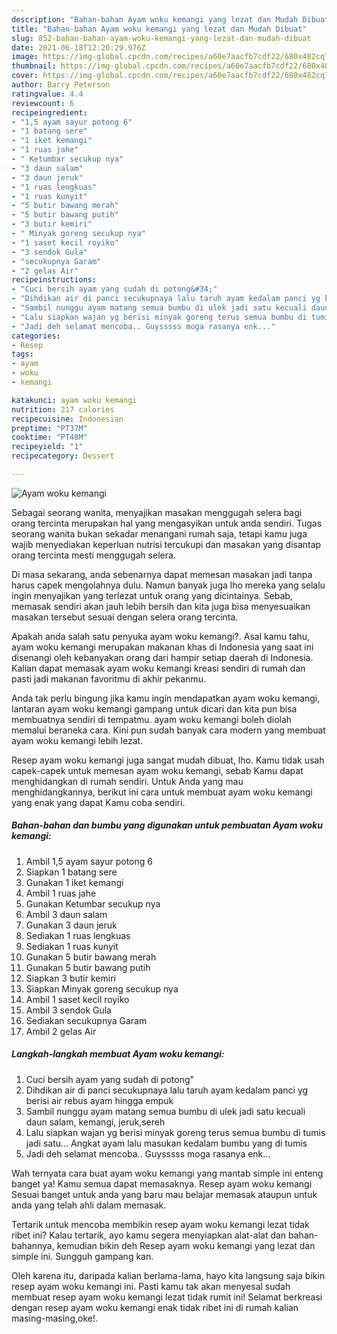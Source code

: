 ```yaml
---
description: "Bahan-bahan Ayam woku kemangi yang lezat dan Mudah Dibuat"
title: "Bahan-bahan Ayam woku kemangi yang lezat dan Mudah Dibuat"
slug: 852-bahan-bahan-ayam-woku-kemangi-yang-lezat-dan-mudah-dibuat
date: 2021-06-18T12:20:29.976Z
image: https://img-global.cpcdn.com/recipes/a60e7aacfb7cdf22/680x482cq70/ayam-woku-kemangi-foto-resep-utama.jpg
thumbnail: https://img-global.cpcdn.com/recipes/a60e7aacfb7cdf22/680x482cq70/ayam-woku-kemangi-foto-resep-utama.jpg
cover: https://img-global.cpcdn.com/recipes/a60e7aacfb7cdf22/680x482cq70/ayam-woku-kemangi-foto-resep-utama.jpg
author: Barry Peterson
ratingvalue: 4.4
reviewcount: 6
recipeingredient:
- "1,5 ayam sayur potong 6"
- "1 batang sere"
- "1 iket kemangi"
- "1 ruas jahe"
- " Ketumbar secukup nya"
- "3 daun salam"
- "3 daun jeruk"
- "1 ruas lengkuas"
- "1 ruas kunyit"
- "5 butir bawang merah"
- "5 butir bawang putih"
- "3 butir kemiri"
- " Minyak goreng secukup nya"
- "1 saset kecil royiko"
- "3 sendok Gula"
- "secukupnya Garam"
- "2 gelas Air"
recipeinstructions:
- "Cuci bersih ayam yang sudah di potong&#34;"
- "Dihdikan air di panci secukupnaya lalu taruh ayam kedalam panci yg berisi air rebus ayam hingga empuk"
- "Sambil nunggu ayam matang semua bumbu di ulek jadi satu kecuali daun salam, kemangi, jeruk,sereh"
- "Lalu siapkan wajan yg berisi minyak goreng terus semua bumbu di tumis jadi satu... Angkat ayam lalu masukan kedalam bumbu yang di tumis"
- "Jadi deh selamat mencoba.. Guysssss moga rasanya enk..."
categories:
- Resep
tags:
- ayam
- woku
- kemangi

katakunci: ayam woku kemangi 
nutrition: 217 calories
recipecuisine: Indonesian
preptime: "PT37M"
cooktime: "PT48M"
recipeyield: "1"
recipecategory: Dessert

---
```



![Ayam woku kemangi](https://img-global.cpcdn.com/recipes/a60e7aacfb7cdf22/680x482cq70/ayam-woku-kemangi-foto-resep-utama.jpg)

Sebagai seorang wanita, menyajikan masakan menggugah selera bagi orang tercinta merupakan hal yang mengasyikan untuk anda sendiri. Tugas seorang  wanita bukan sekadar menangani rumah saja, tetapi kamu juga wajib menyediakan keperluan nutrisi tercukupi dan masakan yang disantap orang tercinta mesti menggugah selera.

Di masa  sekarang, anda sebenarnya dapat memesan masakan jadi tanpa harus capek mengolahnya dulu. Namun banyak juga lho mereka yang selalu ingin menyajikan yang terlezat untuk orang yang dicintainya. Sebab, memasak sendiri akan jauh lebih bersih dan kita juga bisa menyesuaikan masakan tersebut sesuai dengan selera orang tercinta. 



Apakah anda salah satu penyuka ayam woku kemangi?. Asal kamu tahu, ayam woku kemangi merupakan makanan khas di Indonesia yang saat ini disenangi oleh kebanyakan orang dari hampir setiap daerah di Indonesia. Kalian dapat memasak ayam woku kemangi kreasi sendiri di rumah dan pasti jadi makanan favoritmu di akhir pekanmu.

Anda tak perlu bingung jika kamu ingin mendapatkan ayam woku kemangi, lantaran ayam woku kemangi gampang untuk dicari dan kita pun bisa membuatnya sendiri di tempatmu. ayam woku kemangi boleh diolah memalui beraneka cara. Kini pun sudah banyak cara modern yang membuat ayam woku kemangi lebih lezat.

Resep ayam woku kemangi juga sangat mudah dibuat, lho. Kamu tidak usah capek-capek untuk memesan ayam woku kemangi, sebab Kamu dapat menghidangkan di rumah sendiri. Untuk Anda yang mau menghidangkannya, berikut ini cara untuk membuat ayam woku kemangi yang enak yang dapat Kamu coba sendiri.

<!--inarticleads1-->

##### Bahan-bahan dan bumbu yang digunakan untuk pembuatan Ayam woku kemangi:

1. Ambil 1,5 ayam sayur potong 6
1. Siapkan 1 batang sere
1. Gunakan 1 iket kemangi
1. Ambil 1 ruas jahe
1. Gunakan  Ketumbar secukup nya
1. Ambil 3 daun salam
1. Gunakan 3 daun jeruk
1. Sediakan 1 ruas lengkuas
1. Sediakan 1 ruas kunyit
1. Gunakan 5 butir bawang merah
1. Gunakan 5 butir bawang putih
1. Siapkan 3 butir kemiri
1. Siapkan  Minyak goreng secukup nya
1. Ambil 1 saset kecil royiko
1. Ambil 3 sendok Gula
1. Sediakan secukupnya Garam
1. Ambil 2 gelas Air




<!--inarticleads2-->

##### Langkah-langkah membuat Ayam woku kemangi:

1. Cuci bersih ayam yang sudah di potong&#34;
1. Dihdikan air di panci secukupnaya lalu taruh ayam kedalam panci yg berisi air rebus ayam hingga empuk
1. Sambil nunggu ayam matang semua bumbu di ulek jadi satu kecuali daun salam, kemangi, jeruk,sereh
1. Lalu siapkan wajan yg berisi minyak goreng terus semua bumbu di tumis jadi satu... Angkat ayam lalu masukan kedalam bumbu yang di tumis
1. Jadi deh selamat mencoba.. Guysssss moga rasanya enk...




Wah ternyata cara buat ayam woku kemangi yang mantab simple ini enteng banget ya! Kamu semua dapat memasaknya. Resep ayam woku kemangi Sesuai banget untuk anda yang baru mau belajar memasak ataupun untuk anda yang telah ahli dalam memasak.

Tertarik untuk mencoba membikin resep ayam woku kemangi lezat tidak ribet ini? Kalau tertarik, ayo kamu segera menyiapkan alat-alat dan bahan-bahannya, kemudian bikin deh Resep ayam woku kemangi yang lezat dan simple ini. Sungguh gampang kan. 

Oleh karena itu, daripada kalian berlama-lama, hayo kita langsung saja bikin resep ayam woku kemangi ini. Pasti kamu tak akan menyesal sudah membuat resep ayam woku kemangi lezat tidak rumit ini! Selamat berkreasi dengan resep ayam woku kemangi enak tidak ribet ini di rumah kalian masing-masing,oke!.


